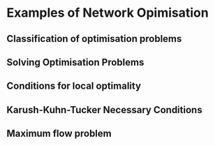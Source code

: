 # Examples of Network Opimisation

## Classification of optimisation problems

## Solving Optimisation Problems

## Conditions for local optimality

## Karush-Kuhn-Tucker Necessary Conditions

## Maximum flow problem